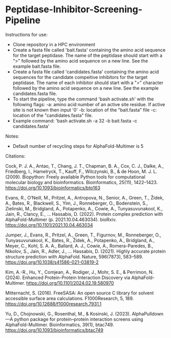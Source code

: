 # Peptidase-Inhibitor-Screening-Pipeline

Instructions for use:
- Clone repository in a HPC environment
- Create a fasta file called 'bait.fasta' containing the amino acid sequence for the target peptidase. The name of the peptidase should start with a ">" followed by the amino acid sequence on a new line. See the example bait.fasta file.
- Create a fasta file called 'candidates.fasta' containing the amino acid sequences for the candidate compeitive inhibitors for the target peptidase. The name of each inhibitor should start with a ">" character followed by the amino acid sequence on a new line. See the example candidates.fasta file.
- To start the pipeline, type the command 'bash activate.sh' with the following flags:
  -a: amino acid number of an active site residue. If active site is not known then input '0'
  -b: location of the "bait.fasta" file
  -c: location of the "candidates.fasta" file.
- Example command: 'bash activate.sh -a 32 -b bait.fasta -c candidates.fasta'

Notes:
- Default number of recycling steps for AlphaFold-Multimer is 5

Citations:

Cock, P. J. A., Antao, T., Chang, J. T., Chapman, B. A., Cox, C. J., Dalke, A., Friedberg, I., Hamelryck, T., Kauff, F., Wilczynski, B., & de Hoon, M. J. L. (2009). Biopython: Freely available Python tools for computational molecular biology and bioinformatics. Bioinformatics, 25(11), 1422–1423. https://doi.org/10.1093/bioinformatics/btp163

Evans, R., O’Neill, M., Pritzel, A., Antropova, N., Senior, A., Green, T., Žídek, A., Bates, R., Blackwell, S., Yim, J., Ronneberger, O., Bodenstein, S., Zielinski, M., Bridgland, A., Potapenko, A., Cowie, A., Tunyasuvunakool, K., Jain, R., Clancy, E., … Hassabis, D. (2022). Protein complex prediction with AlphaFold-Multimer (p. 2021.10.04.463034). bioRxiv. https://doi.org/10.1101/2021.10.04.463034

Jumper, J., Evans, R., Pritzel, A., Green, T., Figurnov, M., Ronneberger, O., Tunyasuvunakool, K., Bates, R., Žídek, A., Potapenko, A., Bridgland, A., Meyer, C., Kohl, S. A. A., Ballard, A. J., Cowie, A., Romera-Paredes, B., Nikolov, S., Jain, R., Adler, J., … Hassabis, D. (2021). Highly accurate protein structure prediction with AlphaFold. Nature, 596(7873), 583–589. https://doi.org/10.1038/s41586-021-03819-2

Kim, A.-R., Hu, Y., Comjean, A., Rodiger, J., Mohr, S. E., & Perrimon, N. (2024). Enhanced Protein-Protein Interaction Discovery via AlphaFold-Multimer. https://doi.org/10.1101/2024.02.19.580970

Mitternacht, S. (2016). FreeSASA: An open source C library for solvent accessible surface area calculations. F1000Research, 5, 189. https://doi.org/10.12688/f1000research.7931.1

Yu, D., Chojnowski, G., Rosenthal, M., & Kosinski, J. (2023). AlphaPulldown—A python package for protein–protein interaction screens using AlphaFold-Multimer. Bioinformatics, 39(1), btac749. https://doi.org/10.1093/bioinformatics/btac749
